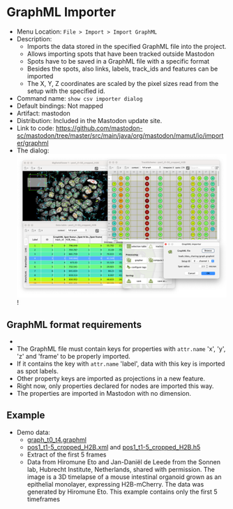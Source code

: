 # GraphML Importer

* Menu Location: `File > Import > Import GraphML`
* Description:
    * Imports the data stored in the specified GraphML file into the project.
    * Allows importing spots that have been tracked outside Mastodon
    * Spots have to be saved in a GraphML file with a specific format
    * Besides the spots, also links, labels, track_ids and features can be imported
    * The X, Y, Z coordinates are scaled by the pixel sizes read from the setup with the specified id.
* Command name: `show csv importer dialog`
* Default bindings: Not mapped
* Artifact: mastodon
* Distribution: Included in the Mastodon update site.
* Link to code: https://github.com/mastodon-sc/mastodon/tree/master/src/main/java/org/mastodon/mamut/io/importer/graphml
* The dialog: ![graphml_import.png](img/graphml_import.png)!

## GraphML format requirements

*
* The GraphML file must contain keys for properties with <code>attr.name</code> 'x', 'y', 'z' and 'frame' to be properly
  imported.
* If it contains the key with <code>attr.name</code> 'label', data with this key is imported as spot labels.
* Other property keys are imported as projections in a new feature.
* Right now, only properties declared for nodes are imported this way.
* The properties are imported in Mastodon with no dimension.

## Example

* Demo data:
    * [graph_t0_t4.graphml](data/graph_t0_t4.graphml)
    * [pos1_t1-5_cropped_H2B.xml](data/pos1_t1-5_cropped_H2B.xml)
      and [pos1_t1-5_cropped_H2B.h5](data/pos1_t1-5_cropped_H2B.h5)
    * Extract of the first 5 frames
    * Data from Hiromune Eto and Jan-Daniël de Leede from the Sonnen lab, Hubrecht Institute, Netherlands, shared with
      permission.
      The image is a 3D timelapse of a mouse intestinal organoid grown as an epithelial monolayer, expressing
      H2B-mCherry. The data was generated by Hiromune Eto. This example contains only the first 5 timeframes
